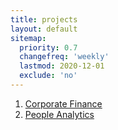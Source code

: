 ```yaml
---
title: projects
layout: default
sitemap:
  priority: 0.7
  changefreq: 'weekly'
  lastmod: 2020-12-01
  exclude: 'no'
---
```


1. [Corporate Finance](https://github.com/odenipinedo/projects/tree/master/Finance)<br>
2. [People Analytics](https://github.com/odenipinedo/projects/tree/master/PeopleAnalytics)
